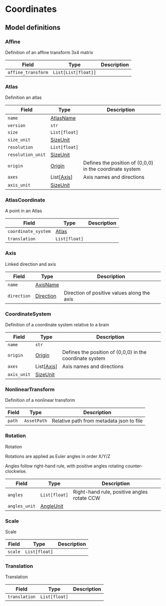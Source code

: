 # Coordinates

## Model definitions

### Affine

Definition of an affine transform 3x4 matrix

| Field | Type | Description |
|-------|------|-------------|
| `affine_transform` | `List[List[float]]` |  |


### Atlas

Definition an atlas

| Field | Type | Description |
|-------|------|-------------|
| `name` | [AtlasName](../aind_data_schema_models/atlas.md#atlasname) |  |
| `version` | `str` |  |
| `size` | `List[float]` |  |
| `size_unit` | [SizeUnit](../aind_data_schema_models/units.md#sizeunit) |  |
| `resolution` | `List[float]` |  |
| `resolution_unit` | [SizeUnit](../aind_data_schema_models/units.md#sizeunit) |  |
| `origin` | [Origin](../aind_data_schema_models/coordinates.md#origin) | Defines the position of (0,0,0) in the coordinate system |
| `axes` | List[[Axis](#axis)] | Axis names and directions |
| `axis_unit` | [SizeUnit](../aind_data_schema_models/units.md#sizeunit) |  |


### AtlasCoordinate

A point in an Atlas

| Field | Type | Description |
|-------|------|-------------|
| `coordinate_system` | [Atlas](#atlas) |  |
| `translation` | `List[float]` |  |


### Axis

Linked direction and axis

| Field | Type | Description |
|-------|------|-------------|
| `name` | [AxisName](../aind_data_schema_models/coordinates.md#axisname) |  |
| `direction` | [Direction](../aind_data_schema_models/coordinates.md#direction) | Direction of positive values along the axis |


### CoordinateSystem

Definition of a coordinate system relative to a brain

| Field | Type | Description |
|-------|------|-------------|
| `name` | `str` |  |
| `origin` | [Origin](../aind_data_schema_models/coordinates.md#origin) | Defines the position of (0,0,0) in the coordinate system |
| `axes` | List[[Axis](#axis)] | Axis names and directions |
| `axis_unit` | [SizeUnit](../aind_data_schema_models/units.md#sizeunit) |  |


### NonlinearTransform

Definition of a nonlinear transform

| Field | Type | Description |
|-------|------|-------------|
| `path` | `AssetPath` | Relative path from metadata json to file |


### Rotation

Rotation

Rotations are applied as Euler angles in order X/Y/Z

Angles follow right-hand rule, with positive angles rotating counter-clockwise.

| Field | Type | Description |
|-------|------|-------------|
| `angles` | `List[float]` | Right-hand rule, positive angles rotate CCW |
| `angles_unit` | [AngleUnit](../aind_data_schema_models/units.md#angleunit) |  |


### Scale

Scale

| Field | Type | Description |
|-------|------|-------------|
| `scale` | `List[float]` |  |


### Translation

Translation

| Field | Type | Description |
|-------|------|-------------|
| `translation` | `List[float]` |  |


